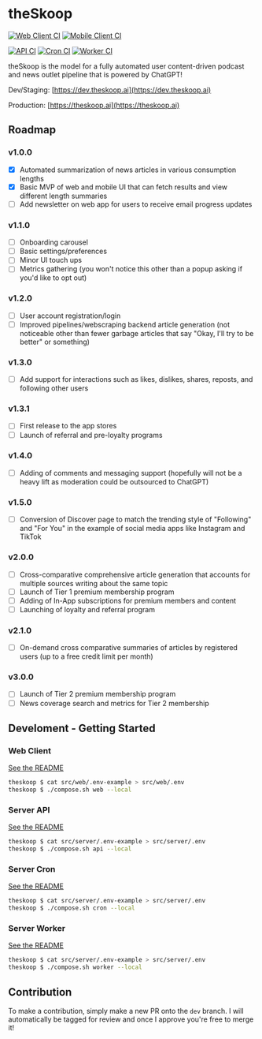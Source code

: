 # theSkoop

[![Web Client CI](https://github.com/NoodleOfDeath/theskoop/actions/workflows/web-ci.yaml/badge.svg)](https://github.com/NoodleOfDeath/theskoop/actions/workflows/web-ci.yaml)
[![Mobile Client CI](https://github.com/NoodleOfDeath/theskoop/actions/workflows/mobile-ci.yaml/badge.svg)](https://github.com/NoodleOfDeath/theskoop/actions/workflows/mobile-ci.yaml)

[![API CI](https://github.com/NoodleOfDeath/theskoop/actions/workflows/api-ci.yaml/badge.svg)](https://github.com/NoodleOfDeath/theskoop/actions/workflows/api-ci.yaml)
[![Cron CI](https://github.com/NoodleOfDeath/theskoop/actions/workflows/cron-ci.yaml/badge.svg)](https://github.com/NoodleOfDeath/theskoop/actions/workflows/cron-ci.yaml)
[![Worker CI](https://github.com/NoodleOfDeath/theskoop/actions/workflows/worker-ci.yaml/badge.svg)](https://github.com/NoodleOfDeath/theskoop/actions/workflows/worker-ci.yaml)

theSkoop is the model for a fully automated user content-driven podcast and news outlet pipeline that is powered by ChatGPT!

Dev/Staging: [https://dev.theskoop.ai](https://dev.theskoop.ai)

Production: [https://theskoop.ai](https://theskoop.ai)

## Roadmap

### v1.0.0

- [x] Automated summarization of news articles in various consumption lengths
- [x] Basic MVP of web and mobile UI that can fetch results and view different length summaries
- [ ] Add newsletter on web app for users to receive email progress updates

### v1.1.0

- [ ] Onboarding carousel
- [ ] Basic settings/preferences
- [ ] Minor UI touch ups
- [ ] Metrics gathering (you won't notice this other than a popup asking if you'd like to opt out)

### v1.2.0

- [ ] User account registration/login
- [ ] Improved pipelines/webscraping backend article generation (not noticeable other than fewer garbage articles that say "Okay, I'll try to be better" or something)

### v1.3.0

- [ ] Add support for interactions such as likes, dislikes, shares, reposts, and following other users

### v1.3.1

- [ ] First release to the app stores
- [ ] Launch of referral and pre-loyalty programs

### v1.4.0 

- [ ] Adding of comments and messaging support (hopefully will not be a heavy lift as moderation could be outsourced to ChatGPT)

### v1.5.0

- [ ] Conversion of Discover page to match the trending style of "Following" and "For You" in the example of social media apps like Instagram and TikTok

### v2.0.0

- [ ] Cross-comparative comprehensive article generation that accounts for multiple sources writing about the same topic
- [ ] Launch of Tier 1 premium membership program
- [ ] Adding of In-App subscriptions for premium members and content
- [ ] Launching of loyalty and referral program

### v2.1.0

- [ ] On-demand cross comparative summaries of articles by registered users (up to a free credit limit per month)

### v3.0.0

- [ ] Launch of Tier 2 premium membership program
- [ ] News coverage search and metrics for Tier 2 membership

## Develoment - Getting Started

### Web Client

[See the README](src/web/README.md)

```bash
theskoop $ cat src/web/.env-example > src/web/.env
theskoop $ ./compose.sh web --local
```

### Server API

[See the README](src/server/README.md)

```bash
theskoop $ cat src/server/.env-example > src/server/.env
theskoop $ ./compose.sh api --local
```

### Server Cron

[See the README](src/server/README.md)

```bash
theskoop $ cat src/server/.env-example > src/server/.env
theskoop $ ./compose.sh cron --local
```

### Server Worker

[See the README](src/server/README.md)

```bash
theskoop $ cat src/server/.env-example > src/server/.env
theskoop $ ./compose.sh worker --local
```

## Contribution

To make a contribution, simply make a new PR onto the `dev` branch. I will automatically be tagged for review and once I approve you're free to merge it!
